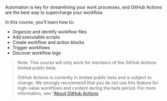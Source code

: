 Automation is key for streamlining your work processes, and GitHub Actions are the best way to supercharge your workflow.

In this course, you’ll learn how to:

- Organize and identify workflow files
- Add executable scripts
- Create workflow and action blocks
- Trigger workflows
- Discover workflow logs

> Note: This course will only work for members of the GitHub Actions limited public beta.
>
> GitHub Actions is currently in limited public beta and is subject to change. We strongly recommend that you do not use this feature for high-value workflows and content during the beta period. For more information, see "[About GitHub Actions](https://help.github.com/articles/about-github-actions).